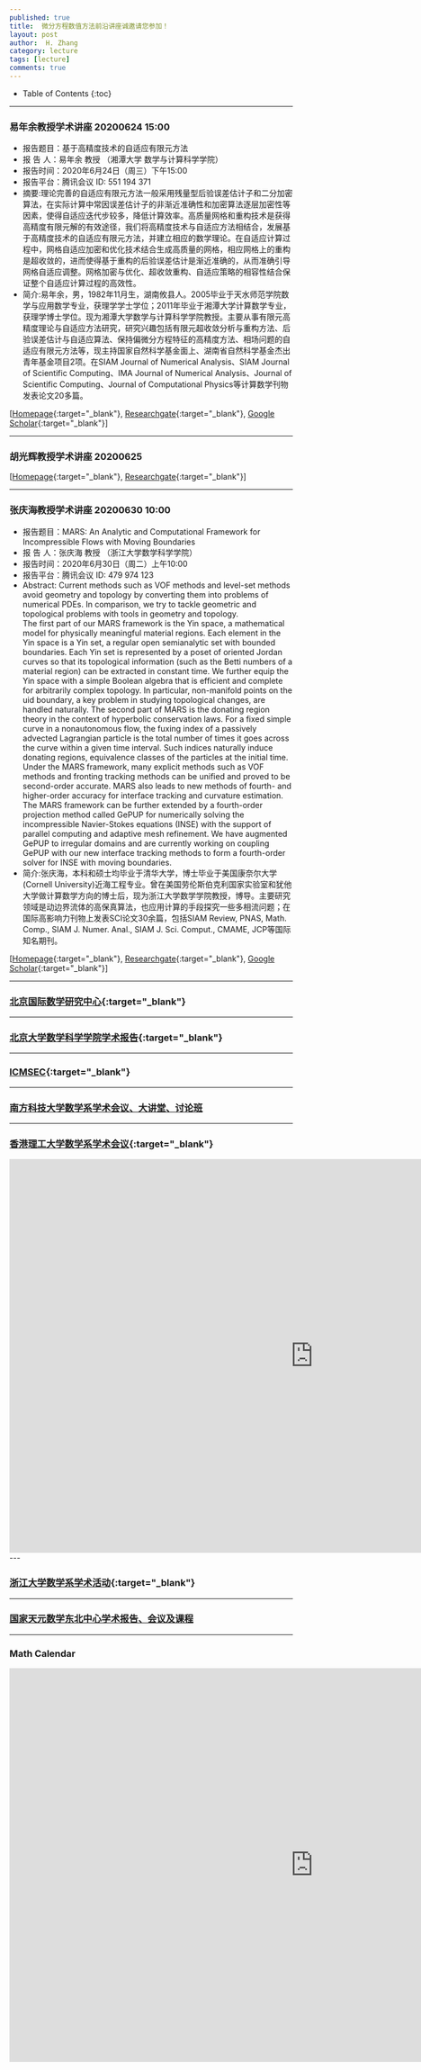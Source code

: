 ```yaml
---
published: true
title:  微分方程数值方法前沿讲座诚邀请您参加！
layout: post
author:  H. Zhang
category: lecture 
tags: [lecture]
comments: true 
---
```


* Table of Contents
{:toc}


<!--more-->

---

### 易年余教授学术讲座 20200624 15:00

- 报告题目：基于高精度技术的自适应有限元方法
- 报  告  人：易年余 教授 （湘潭大学 数学与计算科学学院）
- 报告时间：2020年6月24日（周三）下午15:00
- 报告平台：腾讯会议 ID: 551 194 371
- 摘要:理论完善的自适应有限元方法一般采用残量型后验误差估计子和二分加密算法，在实际计算中常因误差估计子的非渐近准确性和加密算法逐层加密性等因素，使得自适应迭代步较多，降低计算效率。高质量网格和重构技术是获得高精度有限元解的有效途径，我们将高精度技术与自适应方法相结合，发展基于高精度技术的自适应有限元方法，并建立相应的数学理论。在自适应计算过程中，网格自适应加密和优化技术结合生成高质量的网格，相应网格上的重构是超收敛的，进而使得基于重构的后验误差估计是渐近准确的，从而准确引导网格自适应调整。网格加密与优化、超收敛重构、自适应策略的相容性结合保证整个自适应计算过程的高效性。
- 简介:易年余，男，1982年11月生，湖南攸县人。2005毕业于天水师范学院数学与应用数学专业，获理学学士学位；2011年毕业于湘潭大学计算数学专业，获理学博士学位。现为湘潭大学数学与计算科学学院教授。主要从事有限元高精度理论与自适应方法研究，研究兴趣包括有限元超收敛分析与重构方法、后验误差估计与自适应算法、保持偏微分方程特征的高精度方法、相场问题的自适应有限元方法等，现主持国家自然科学基金面上、湖南省自然科学基金杰出青年基金项目2项。在SIAM Journal of Numerical Analysis、SIAM Journal of Scientific Computing、IMA Journal of Numerical Analysis、Journal of Scientific Computing、Journal of Computational Physics等计算数学刊物发表论文20多篇。

[[Homepage](http://math.xtu.edu.cn/a502.html){:target="_blank"}, [Researchgate](https://www.researchgate.net/profile/Nianyu_Yi){:target="_blank"}, [Google Scholar](https://scholar.google.com/citations?user=NIXx7-UAAAAJ&hl=en){:target="_blank"}]

---

### 胡光辉教授学术讲座 20200625

[[Homepage](https://www.fst.um.edu.mo/people/garyhu/){:target="_blank"}, [Researchgate](https://www.researchgate.net/profile/Guanghui_Hu3){:target="_blank"}]

---

### 张庆海教授学术讲座 20200630 10:00

- 报告题目：MARS: An Analytic and Computational Framework for Incompressible Flows with Moving Boundaries
- 报  告  人：张庆海 教授 （浙江大学数学科学学院）
- 报告时间：2020年6月30日（周二）上午10:00
- 报告平台：腾讯会议 ID: 479 974 123
- Abstract: Current methods such as VOF methods and level-set methods avoid geometry and topology by converting them into problems of numerical PDEs. In comparison, we try to tackle geometric and topological problems with tools in geometry and topology.    
  The first part of our MARS framework is the Yin space, a mathematical model for physically meaningful material regions. Each element in the Yin space is a Yin set, a regular open semianalytic set with bounded boundaries. Each Yin set is represented by a poset of oriented Jordan curves so that its topological information (such as the Betti numbers of a material region) can be extracted in constant time. We further equip the Yin space with a simple Boolean algebra that is efficient and complete for arbitrarily complex topology. In particular, non-manifold points on the uid boundary, a key problem in studying topological changes, are handled naturally. The second part of MARS is the donating region theory in the context of hyperbolic conservation laws. For a fixed simple curve in a nonautonomous flow, the fuxing index of a passively advected Lagrangian particle is the total number of times it goes across the curve within a given time interval. Such indices naturally induce donating regions, equivalence classes of the particles at the initial time. Under the MARS framework, many explicit methods such as VOF methods and fronting tracking methods can be unified and proved to be second-order accurate. MARS also leads to new methods of fourth- and higher-order accuracy for interface tracking and curvature estimation.     
  The MARS framework can be further extended by a fourth-order projection method called GePUP for numerically solving the incompressible Navier-Stokes equations (INSE) with the support of parallel computing and adaptive mesh refinement. We have augmented GePUP to irregular domains and are currently working on coupling GePUP with our new interface tracking methods to form a fourth-order solver for INSE with moving boundaries.
- 简介:张庆海，本科和硕士均毕业于清华大学，博士毕业于美国康奈尔大学(Cornell University)近海工程专业。曾在美国劳伦斯伯克利国家实验室和犹他大学做计算数学方向的博士后，现为浙江大学数学学院教授，博导。主要研究领域是动边界流体的高保真算法，也应用计算的手段探究一些多相流问题；在国际高影响力刊物上发表SCI论文30余篇，包括SIAM Review, PNAS, Math. Comp., SIAM J. Numer. Anal., SIAM J. Sci. Comput., CMAME, JCP等国际知名期刊。

[[Homepage](https://person.zju.edu.cn/qinghai){:target="_blank"}, [Researchgate](https://www.researchgate.net/profile/Qinghai_Zhang2){:target="_blank"}, [Google Scholar](https://scholar.google.com/citations?user=untG2oYAAAAJ&hl=en){:target="_blank"}]

---

### [北京国际数学研究中心](http://bicmr.pku.edu.cn/cn/content/page/1.html){:target="_blank"}

---

### [北京大学数学科学学院学术报告](http://www.math.pku.edu.cn/kxyj/xsbg/tlb/index.htm){:target="_blank"}

---

### [ICMSEC](http://www.cc.ac.cn/news/seminars.html){:target="_blank"}

---

### [南方科技大学数学系学术会议、大讲堂、讨论班](https://math.sustech.edu.cn/conference.html)

---

### [香港理工大学数学系学术会议](https://www.polyu.edu.hk/ama/NewsEvents/colloquium/){:target="_blank"}

<iframe src="https://www.polyu.edu.hk/ama/NewsEvents/colloquium/" style="border: 0" width="1080" height="700" frameborder="0" scrolling="yes"></iframe>
                                                                                                                                         ---
                                                                                                                                         
### [浙江大学数学系学术活动](http://www.math.zju.edu.cn/xshd/list.htm){:target="_blank"}
                                                                                                        

---

### [国家天元数学东北中心学术报告、会议及课程](http://tianyuanmc.jlu.edu.cn/index.htm)

---


### Math Calendar

<iframe src="https://outlook.live.com/owa/calendar/16feae7b-817e-4102-804b-4287d7b3762c/b6a3882e-56a9-4dd5-9847-28d8e2b809ca/cid-5044050F0E507960/index.html" style="border: 0" width="1080" height="700" frameborder="0" scrolling="yes"></iframe>
